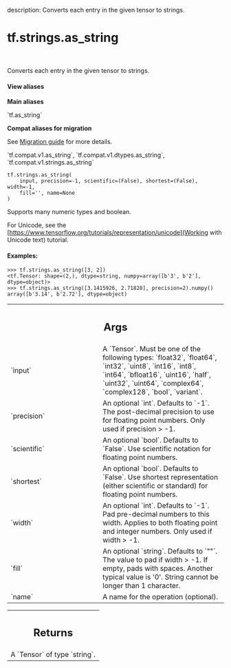 description: Converts each entry in the given tensor to strings.

<div itemscope itemtype="http://developers.google.com/ReferenceObject">
<meta itemprop="name" content="tf.strings.as_string" />
<meta itemprop="path" content="Stable" />
</div>

# tf.strings.as_string

<!-- Insert buttons and diff -->

<table class="tfo-notebook-buttons tfo-api nocontent" align="left">

</table>



Converts each entry in the given tensor to strings.

<section class="expandable">
  <h4 class="showalways">View aliases</h4>
  <p>
<b>Main aliases</b>
<p>`tf.as_string`</p>

<b>Compat aliases for migration</b>
<p>See
<a href="https://www.tensorflow.org/guide/migrate">Migration guide</a> for
more details.</p>
<p>`tf.compat.v1.as_string`, `tf.compat.v1.dtypes.as_string`, `tf.compat.v1.strings.as_string`</p>
</p>
</section>

<pre class="devsite-click-to-copy prettyprint lang-py tfo-signature-link">
<code>tf.strings.as_string(
    input, precision=-1, scientific=(False), shortest=(False), width=-1,
    fill=&#x27;&#x27;, name=None
)
</code></pre>



<!-- Placeholder for "Used in" -->

Supports many numeric types and boolean.

For Unicode, see the
[https://www.tensorflow.org/tutorials/representation/unicode](Working with Unicode text)
tutorial.

#### Examples:



```
>>> tf.strings.as_string([3, 2])
<tf.Tensor: shape=(2,), dtype=string, numpy=array([b'3', b'2'], dtype=object)>
>>> tf.strings.as_string([3.1415926, 2.71828], precision=2).numpy()
array([b'3.14', b'2.72'], dtype=object)
```

<!-- Tabular view -->
 <table class="responsive fixed orange">
<colgroup><col width="214px"><col></colgroup>
<tr><th colspan="2"><h2 class="add-link">Args</h2></th></tr>

<tr>
<td>
`input`
</td>
<td>
A `Tensor`. Must be one of the following types: `float32`, `float64`, `int32`, `uint8`, `int16`, `int8`, `int64`, `bfloat16`, `uint16`, `half`, `uint32`, `uint64`, `complex64`, `complex128`, `bool`, `variant`.
</td>
</tr><tr>
<td>
`precision`
</td>
<td>
An optional `int`. Defaults to `-1`.
The post-decimal precision to use for floating point numbers.
Only used if precision > -1.
</td>
</tr><tr>
<td>
`scientific`
</td>
<td>
An optional `bool`. Defaults to `False`.
Use scientific notation for floating point numbers.
</td>
</tr><tr>
<td>
`shortest`
</td>
<td>
An optional `bool`. Defaults to `False`.
Use shortest representation (either scientific or standard) for
floating point numbers.
</td>
</tr><tr>
<td>
`width`
</td>
<td>
An optional `int`. Defaults to `-1`.
Pad pre-decimal numbers to this width.
Applies to both floating point and integer numbers.
Only used if width > -1.
</td>
</tr><tr>
<td>
`fill`
</td>
<td>
An optional `string`. Defaults to `""`.
The value to pad if width > -1.  If empty, pads with spaces.
Another typical value is '0'.  String cannot be longer than 1 character.
</td>
</tr><tr>
<td>
`name`
</td>
<td>
A name for the operation (optional).
</td>
</tr>
</table>



<!-- Tabular view -->
 <table class="responsive fixed orange">
<colgroup><col width="214px"><col></colgroup>
<tr><th colspan="2"><h2 class="add-link">Returns</h2></th></tr>
<tr class="alt">
<td colspan="2">
A `Tensor` of type `string`.
</td>
</tr>

</table>

